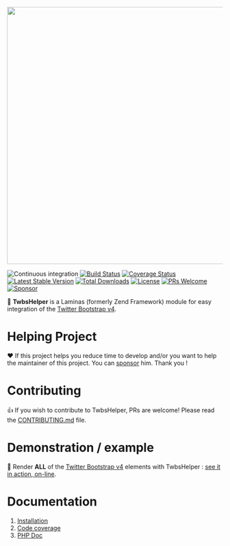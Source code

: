 <p align="center">
  <a href="https://github.com/neilime/zf-twbs-helper-module" target="_blank"><img src="https://repository-images.githubusercontent.com/80362393/0286f600-fab3-11e9-9d0a-d76983616175" width="600"></a>
</p>

![Continuous integration](https://github.com/neilime/zf-twbs-helper-module/workflows/Continuous%20integration/badge.svg)
[![Build Status](https://travis-ci.org/neilime/zf-twbs-helper-module.svg?branch=master)](https://travis-ci.org/neilime/zf-twbs-helper-module)
[![Coverage Status](https://coveralls.io/repos/github/neilime/zf-twbs-helper-module/badge.svg)](https://coveralls.io/github/neilime/zf-twbs-helper-module)
[![Latest Stable Version](https://poser.pugx.org/neilime/zf-twbs-helper-module/v/stable)](https://packagist.org/packages/neilime/zf-twbs-helper-module)
[![Total Downloads](https://poser.pugx.org/neilime/zf-twbs-helper-module/downloads)](https://packagist.org/packages/neilime/zf-twbs-helper-module)
[![License](https://poser.pugx.org/neilime/zf-twbs-helper-module/license)](https://packagist.org/packages/neilime/zf-twbs-helper-module)
[![PRs Welcome](https://img.shields.io/badge/PRs-welcome-brightgreen.svg)](CONTRIBUTING.md)
[![Sponsor](https://img.shields.io/badge/%E2%9D%A4-Sponsor-ff69b4)](https://github.com/sponsors/neilime) 

📢 __TwbsHelper__ is a Laminas (formerly Zend Framework) module for easy integration of the [Twitter Bootstrap v4](https://getbootstrap.com/).

# Helping Project

❤️ If this project helps you reduce time to develop and/or you want to help the maintainer of this project. You can [sponsor](https://github.com/sponsors/neilime) him. Thank you !

# Contributing

👍 If you wish to contribute to TwbsHelper, PRs are welcome! Please read the [CONTRIBUTING.md](CONTRIBUTING.md) file.

# Demonstration / example

🚀 Render __ALL__ of the [Twitter Bootstrap v4](https://getbootstrap.com/) elements with TwbsHelper : [see it in action, on-line](https://neilime.github.io/zf-twbs-helper-module/demo.html).

# Documentation

  1. [Installation](https://github.com/neilime/zf-twbs-helper-module/wiki/Installation)
  3. [Code coverage](https://coveralls.io/github/neilime/zf-twbs-helper-module)
  3. [PHP Doc](https://neilime.github.io/zf-twbs-helper-module/phpdoc)
